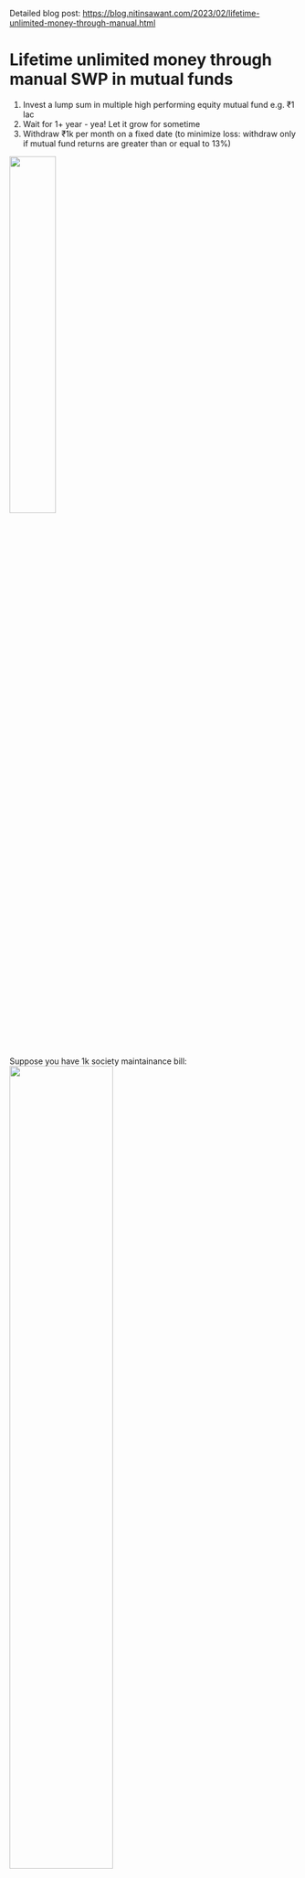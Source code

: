 Detailed blog post: https://blog.nitinsawant.com/2023/02/lifetime-unlimited-money-through-manual.html

# Lifetime unlimited money through manual SWP in mutual funds
1. Invest a lump sum in multiple high performing equity mutual fund e.g. ₹1 lac
1. Wait for 1+ year - yea! Let it grow for sometime
1. Withdraw ₹1k per month on a fixed date (to minimize loss: withdraw only if mutual fund returns are greater than or equal to 13%) 

<img src="https://user-images.githubusercontent.com/298479/211429671-8d1b5be8-6bce-4fc5-862a-d18a6d9a4b7e.png" width="40%"/>

Suppose you have 1k society maintainance bill:<br/>
<img src="https://user-images.githubusercontent.com/298479/211427372-1c588820-b3f3-4d67-ad82-82f03304151a.png" width="60%"/>

# Realtime calculations
Widthdrawl plan: https://docs.google.com/spreadsheets/d/1AJ4xg6MEcAMU-bxn4fCSb4eYsyXLZpE1/edit?usp=share_link&ouid=115951208147080227122&rtpof=true&sd=true

## notes
1. mutual funds are subject to market risks, market down huwa to samjho paisa gaya,<br/>
works well if you choose the right mutual fund and start SWP after one year.
2. its just a theory, try at your own risk
